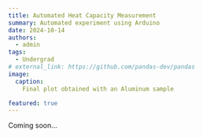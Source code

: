 ```yaml
---
title: Automated Heat Capacity Measurement
summary: Automated experiment using Arduino
date: 2024-10-14
authors:
  - admin
tags:
  - Undergrad
# external_link: https://github.com/pandas-dev/pandas
image:
  caption:
    Final plot obtained with an Aluminum sample

featured: true
---
```



Coming soon...